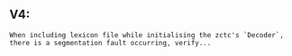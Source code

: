 ## V4:
    When including lexicon file while initialising the zctc's `Decoder`, there is a segmentation fault occurring, verify...
